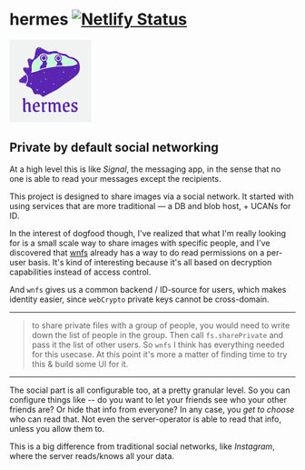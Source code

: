 # hermes [![Netlify Status](https://api.netlify.com/api/v1/badges/f66ada49-9361-4e73-abee-1d538e3b59a3/deploy-status)](https://app.netlify.com/sites/ssc-hermes/deploys)

<div>
    <img style="width: 15vw" src="./hermes_logo_edit.png" alt="Hermes logo"
        title="Hermes logo"
    >
</div>

## Private by default social networking
At a high level this is like *Signal*, the messaging app, in the sense that no one is able to read your messages except the recipients.

This project is designed to share images via a social network. It started with using services that are more traditional — a DB and blob host, + UCANs for ID.

In the interest of dogfood though, I've realized that what I'm really looking for is a small scale way to share images with specific people, and I've discovered that [wnfs](https://guide.fission.codes/developers/webnative/file-system-wnfs) already has a way to do read permissions on a per-user basis. It's kind of interesting because it's all based on decryption capabilities instead of access control.

And `wnfs` gives us a common backend / ID-source for users, which makes identity easier, since `webCrypto` private keys cannot be cross-domain.

--------------

> to share private files with a group of people, you would need to write down the list of people in the group. Then call `fs.sharePrivate` and pass it the list of other users.
So `wnfs` I think has everything needed for this usecase. At this point it's more a matter of finding time to try this & build some UI for it.

-----------------

The social part is all configurable too, at a pretty granular level. So you can configure things like -- do you want to let your friends see who your other friends are? Or hide that info from everyone? In any case, you *get to choose* who can read that. Not even the server-operator is able to read that info, unless you allow them to.

This is a big difference from traditional social networks, like *Instagram*, where the server reads/knows all your data.
